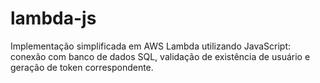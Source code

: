 # lambda-js
Implementação simplificada em AWS Lambda utilizando JavaScript: conexão com banco de dados SQL, validação de existência de usuário e geração de token correspondente.
